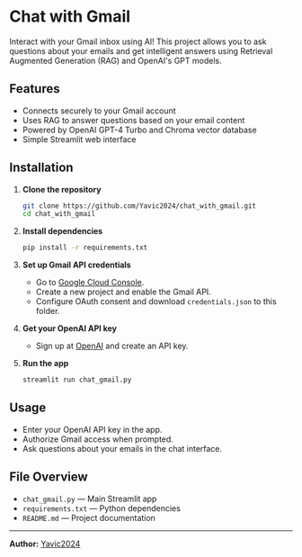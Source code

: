 # Chat with Gmail

Interact with your Gmail inbox using AI! This project allows you to ask questions about your emails and get intelligent answers using Retrieval Augmented Generation (RAG) and OpenAI's GPT models.

## Features

- Connects securely to your Gmail account
- Uses RAG to answer questions based on your email content
- Powered by OpenAI GPT-4 Turbo and Chroma vector database
- Simple Streamlit web interface

## Installation

1. **Clone the repository**
   ```bash
   git clone https://github.com/Yavic2024/chat_with_gmail.git
   cd chat_with_gmail
   ```

2. **Install dependencies**
   ```bash
   pip install -r requirements.txt
   ```

3. **Set up Gmail API credentials**
   - Go to [Google Cloud Console](https://console.cloud.google.com/).
   - Create a new project and enable the Gmail API.
   - Configure OAuth consent and download `credentials.json` to this folder.

4. **Get your OpenAI API key**
   - Sign up at [OpenAI](https://platform.openai.com/) and create an API key.

5. **Run the app**
   ```bash
   streamlit run chat_gmail.py
   ```

## Usage

- Enter your OpenAI API key in the app.
- Authorize Gmail access when prompted.
- Ask questions about your emails in the chat interface.

## File Overview

- `chat_gmail.py` — Main Streamlit app
- `requirements.txt` — Python dependencies
- `README.md` — Project documentation

---

**Author:** [Yavic2024](https://github.com/Yavic2024)
